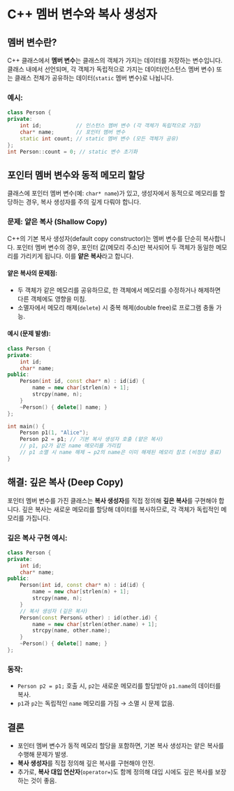 # C++ 멤버 변수와 복사 생성자

## 멤버 변수란?
C++ 클래스에서 **멤버 변수**는 클래스의 객체가 가지는 데이터를 저장하는 변수입니다. 클래스 내에서 선언되며, 각 객체가 독립적으로 가지는 데이터(인스턴스 멤버 변수) 또는 클래스 전체가 공유하는 데이터(`static` 멤버 변수)로 나뉩니다.

### 예시:
```cpp
class Person {
private:
    int id;           // 인스턴스 멤버 변수 (각 객체가 독립적으로 가짐)
    char* name;       // 포인터 멤버 변수
    static int count; // static 멤버 변수 (모든 객체가 공유)
};
int Person::count = 0; // static 변수 초기화
```

## 포인터 멤버 변수와 동적 메모리 할당
클래스에 포인터 멤버 변수(예: `char* name`)가 있고, 생성자에서 동적으로 메모리를 할당하는 경우, 복사 생성자를 주의 깊게 다뤄야 합니다.

### 문제: 얕은 복사 (Shallow Copy)
C++의 기본 복사 생성자(default copy constructor)는 멤버 변수를 단순히 복사합니다. 포인터 멤버 변수의 경우, 포인터 값(메모리 주소)만 복사되어 두 객체가 동일한 메모리를 가리키게 됩니다. 이를 **얕은 복사**라고 합니다.

#### 얕은 복사의 문제점:
- 두 객체가 같은 메모리를 공유하므로, 한 객체에서 메모리를 수정하거나 해제하면 다른 객체에도 영향을 미침.
- 소멸자에서 메모리 해제(`delete`) 시 중복 해제(double free)로 프로그램 충돌 가능.

#### 예시 (문제 발생):
```cpp
class Person {
private:
    int id;
    char* name;
public:
    Person(int id, const char* n) : id(id) {
        name = new char[strlen(n) + 1];
        strcpy(name, n);
    }
    ~Person() { delete[] name; }
};

int main() {
    Person p1(1, "Alice");
    Person p2 = p1; // 기본 복사 생성자 호출 (얕은 복사)
    // p1, p2가 같은 name 메모리를 가리킴
    // p1 소멸 시 name 해제 → p2의 name은 이미 해제된 메모리 참조 (비정상 종료)
}
```

## 해결: 깊은 복사 (Deep Copy)
포인터 멤버 변수를 가진 클래스는 **복사 생성자**를 직접 정의해 **깊은 복사**를 구현해야 합니다. 깊은 복사는 새로운 메모리를 할당해 데이터를 복사하므로, 각 객체가 독립적인 메모리를 가집니다.

### 깊은 복사 구현 예시:
```cpp
class Person {
private:
    int id;
    char* name;
public:
    Person(int id, const char* n) : id(id) {
        name = new char[strlen(n) + 1];
        strcpy(name, n);
    }
    // 복사 생성자 (깊은 복사)
    Person(const Person& other) : id(other.id) {
        name = new char[strlen(other.name) + 1];
        strcpy(name, other.name);
    }
    ~Person() { delete[] name; }
};
```

### 동작:
- `Person p2 = p1;` 호출 시, `p2`는 새로운 메모리를 할당받아 `p1.name`의 데이터를 복사.
- `p1`과 `p2`는 독립적인 `name` 메모리를 가짐 → 소멸 시 문제 없음.

## 결론
- 포인터 멤버 변수가 동적 메모리 할당을 포함하면, 기본 복사 생성자는 얕은 복사를 수행해 문제가 발생.
- **복사 생성자**를 직접 정의해 깊은 복사를 구현해야 안전.
- 추가로, **복사 대입 연산자**(`operator=`)도 함께 정의해 대입 시에도 깊은 복사를 보장하는 것이 좋음.
